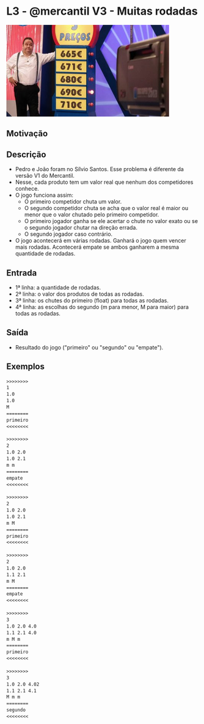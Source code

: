 # L3 - @mercantil V3 - Muitas rodadas

![_](cover.jpg)

## Motivação

## Descrição

- Pedro e João foram no Sílvio Santos. Esse problema é diferente da versão V1 do Mercantil.
- Nesse, cada produto tem um valor real que nenhum dos competidores conhece.
- O jogo funciona assim:
  - O primeiro competidor chuta um valor.
  - O segundo competidor chuta se acha que o valor real é maior ou menor que o valor chutado pelo primeiro competidor.
  - O primeiro jogador ganha se ele acertar o chute no valor exato ou se o segundo jogador chutar na direção errada.
  - O segundo jogador caso contrário.
- O jogo acontecerá em várias rodadas. Ganhará o jogo quem vencer mais rodadas. Acontecerá empate se ambos ganharem a mesma quantidade de rodadas.

## Entrada

- 1ª linha: a quantidade de rodadas.  
- 2ª linha: o valor dos produtos de todas as rodadas.
- 3ª linha: os chutes do primeiro (float) para todas as rodadas.
- 4ª linha: as escolhas do segundo (m para menor, M para maior) para todas as rodadas.  

## Saída

- Resultado do jogo ("primeiro" ou "segundo" ou "empate").

## Exemplos  

``` txt
>>>>>>>>
1  
1.0  
1.0  
M  
========
primeiro
<<<<<<<<

>>>>>>>>
2  
1.0 2.0  
1.0 2.1  
m m  
========
empate
<<<<<<<<

>>>>>>>>  
2
1.0 2.0
1.0 2.1
m M
========
primeiro
<<<<<<<<

>>>>>>>>
2
1.0 2.0
1.1 2.1
m M
========
empate
<<<<<<<<

>>>>>>>>
3
1.0 2.0 4.0
1.1 2.1 4.0
m M m
========
primeiro
<<<<<<<<

>>>>>>>>
3
1.0 2.0 4.02
1.1 2.1 4.1
M m m
========
segundo
<<<<<<<<
```
